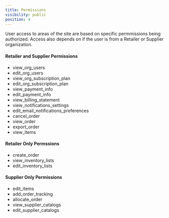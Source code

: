 ```yaml
---
title: Permissions
visibility: public
position: 4
---
```


User access to areas of the site are based on specific permmissions being authorized. Access also depends on if the user is from a Retailer or Supplier organization.

#### Retailer and Supplier Permissions
- view_org_users
- edit_org_users
- view_org_subscription_plan
- edit_org_subscription_plan
- view_payment_info
- edit_payment_info
- view_billing_statement
- view_notifications_settings
- edit_email_notifications_preferences
- cancel_order
- view_order
- export_order
- view_items

#### Retailer Only Permssions
- create_order
- view_inventory_lists
- edit_inventory_lists

#### Supplier Only Permissions
- edit_items
- add_order_tracking
- allocate_order
- view_supplier_catalogs
- edit_supplier_catalogs
